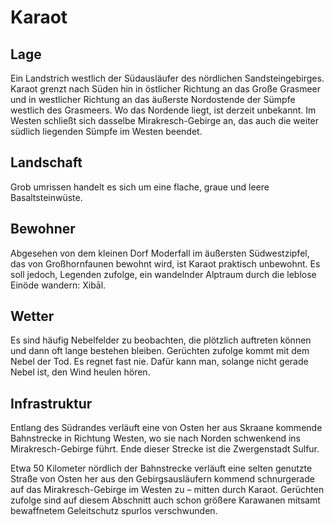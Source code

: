 # Karaot
## Lage
Ein Landstrich westlich der Südausläufer des nördlichen Sandsteingebirges. 
Karaot grenzt nach Süden hin in östlicher Richtung an das Große Grasmeer und in westlicher Richtung an das äußerste Nordostende der Sümpfe westlich des Grasmeers. 
Wo das Nordende liegt, ist derzeit unbekannt. 
Im Westen schließt sich dasselbe Mirakresch-Gebirge an, das auch die weiter südlich liegenden Sümpfe im Westen beendet.

## Landschaft
Grob umrissen handelt es sich um eine flache, graue und leere Basaltsteinwüste.

## Bewohner
Abgesehen von dem kleinen Dorf Moderfall im äußersten Südwestzipfel, das von Großhornfaunen bewohnt wird, ist Karaot praktisch unbewohnt. 
Es soll jedoch, Legenden zufolge, ein wandelnder Alptraum durch die leblose Einöde wandern: Xibāl.

## Wetter
Es sind häufig Nebelfelder zu beobachten, die plötzlich auftreten können und dann oft lange bestehen bleiben. 
Gerüchten zufolge kommt mit dem Nebel der Tod. 
Es regnet fast nie. 
Dafür kann man, solange nicht gerade Nebel ist, den Wind heulen hören.

## Infrastruktur
Entlang des Südrandes verläuft eine von Osten her aus Skraane kommende Bahnstrecke in Richtung Westen, wo sie nach Norden schwenkend ins Mirakresch-Gebirge führt. 
Ende dieser Strecke ist die Zwergenstadt Sulfur.

Etwa 50 Kilometer nördlich der Bahnstrecke verläuft eine selten genutzte Straße von Osten her aus den Gebirgsausläufern kommend schnurgerade auf das Mirakresch-Gebirge im Westen zu – mitten durch Karaot. 
Gerüchten zufolge sind auf diesem Abschnitt auch schon größere Karawanen mitsamt bewaffnetem Geleitschutz spurlos verschwunden.